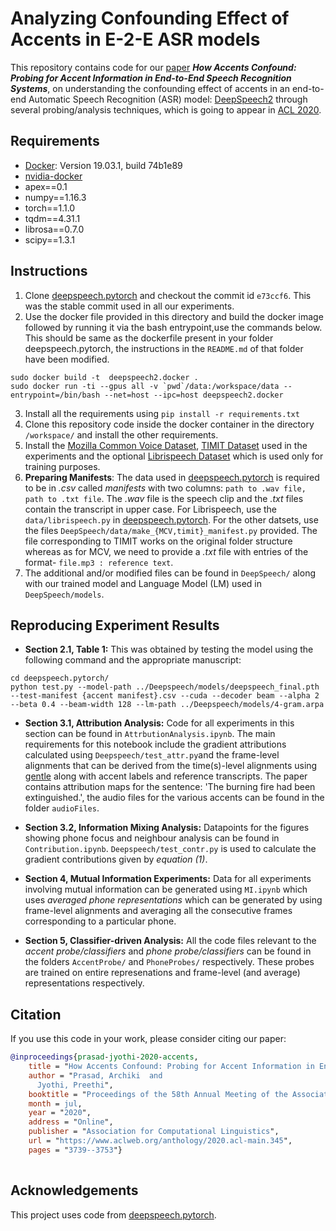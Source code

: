# Analyzing Confounding Effect of Accents in E-2-E ASR models

This repository contains code for our [paper](https://www.aclweb.org/anthology/2020.acl-main.345/) ***How Accents Confound: Probing for Accent Information in End-to-End Speech Recognition Systems***, on understanding the confounding effect of accents in an end-to-end Automatic Speech Recognition (ASR) model: [DeepSpeech2](https://github.com/SeanNaren/deepspeech.pytorch) through several probing/analysis techniques, which is going to appear in [ACL 2020](https://acl2020.org/program/accepted/#long-papers).

## Requirements
* [Docker](https://docs.docker.com/engine/release-notes/): Version 19.03.1, build 74b1e89
* [nvidia-docker](https://github.com/NVIDIA/nvidia-docker)
* apex==0.1
* numpy==1.16.3
* torch==1.1.0
* tqdm==4.31.1
* librosa==0.7.0
* scipy==1.3.1


## Instructions
1. Clone [deepspeech.pytorch](https://github.com/SeanNaren/deepspeech.pytorch) and checkout the commit id `e73ccf6`. This was the stable commit used in all our experiments.
2. Use the docker file provided in this directory and build the docker image followed by running it via the bash entrypoint,use the commands below. This should be same as the dockerfile present in your folder deepspeech.pytorch, the instructions in the `README.md` of that folder have been modified. 
```
sudo docker build -t  deepspeech2.docker .
sudo docker run -ti --gpus all -v `pwd`/data:/workspace/data --entrypoint=/bin/bash --net=host --ipc=host deepspeech2.docker
```
3. Install all the requirements using `pip install -r requirements.txt`
4. Clone this repository code inside the docker container in the directory `/workspace/` and install the other requirements.
5. Install the [Mozilla Common Voice Dataset](https://voice.mozilla.org/en/datasets), [TIMIT Dataset](https://catalog.ldc.upenn.edu/LDC93S1) used in the experiments and the optional [Librispeech Dataset](www.openslr.org/12/) which is used only for training purposes.
6. **Preparing Manifests**: The data used in [deepspeech.pytorch](https://github.com/SeanNaren/deepspeech.pytorch) is required to be in *.csv* called *manifests* with two columns: `path to .wav file, path to .txt file`. The *.wav* file is the speech clip and the *.txt* files contain the transcript in upper case. For Librispeech, use the `data/librispeech.py` in [deepspeech.pytorch](https://github.com/SeanNaren/deepspeech.pytorch). For the other datsets, use the files `DeepSpeech/data/make_{MCV,timit}_manifest.py` provided. The file corresponding to TIMIT works on the original folder structure whereas as for MCV, we need to provide a *.txt* file with entries of the format- `file.mp3 : reference text`.
7. The additional and/or modified files can be found in `DeepSpeech/` along with our trained model and Language Model (LM) used in `DeepSpeech/models`.

## Reproducing Experiment Results
* **Section 2.1, Table 1:** This was obtained by testing the model using the following command and the appropriate manuscript:
```
cd deepspeech.pytorch/
python test.py --model-path ../Deepspeech/models/deepspeech_final.pth --test-manifest {accent manifest}.csv --cuda --decoder beam --alpha 2 --beta 0.4 --beam-width 128 --lm-path ../Deepspeech/models/4-gram.arpa
```
* **Section 3.1, Attribution Analysis:** Code for all experiments in this section can be found in `AttrbutionAnalysis.ipynb`.
The main requirements for this notebook include the gradient attributions calculated using `Deepspeech/test_attr.py`and the frame-level alignments that can be derived from the time(s)-level alignments using [gentle](https://github.com/lowerquality/gentle) along with accent labels and reference transcripts. The paper contains attribution maps for the sentence: 'The burning fire had been extinguished.', the audio files for the various accents can be found in the folder `audioFiles`.

* **Section 3.2, Information Mixing Analysis:** Datapoints for the figures showing phone focus and neighbour analysis can be found in `Contribution.ipynb`. `Deepspeech/test_contr.py` is used to calculate the gradient contributions given by *equation (1)*.
* **Section 4, Mutual Information Experiments:** Data for all experiments involving mutual information can be generated using `MI.ipynb` which uses *averaged phone representations* which can be generated by using frame-level alignments and averaging all the consecutive frames corresponding to a particular phone.

* **Section 5, Classifier-driven Analysis:** All the code files relevant to the *accent probe/classifiers* and *phone probe/classifiers* can be found in the folders `AccentProbe/` and `PhoneProbes/` respectively. These probes are trained on entire represenations and frame-level (and average) representations respectively. 

## Citation
If you use this code in your work, please consider citing our paper:
```bib
@inproceedings{prasad-jyothi-2020-accents,
    title = "How Accents Confound: Probing for Accent Information in End-to-End Speech Recognition Systems",
    author = "Prasad, Archiki  and
      Jyothi, Preethi",
    booktitle = "Proceedings of the 58th Annual Meeting of the Association for Computational Linguistics",
    month = jul,
    year = "2020",
    address = "Online",
    publisher = "Association for Computational Linguistics",
    url = "https://www.aclweb.org/anthology/2020.acl-main.345",
    pages = "3739--3753"}
    
```


## Acknowledgements
This project uses code from [deepspeech.pytorch](https://github.com/SeanNaren/deepspeech.pytorch).
